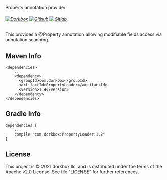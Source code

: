 Property annotation provider

###### [![Dorkbox](https://badge.dorkbox.com/dorkbox.svg "Dorkbox")](https://git.dorkbox.com/dorkbox/SwingActiveRender) [![Github](https://badge.dorkbox.com/github.svg "Github")](https://github.com/dorkbox/SwingActiveRender) [![Gitlab](https://badge.dorkbox.com/gitlab.svg "Gitlab")](https://gitlab.com/dorkbox/SwingActiveRender)


This provides a @Property annotation allowing modifiable fields access via annotation scanning.

Maven Info
---------
```
<dependencies>
    ...
    <dependency>
      <groupId>com.dorkbox</groupId>
      <artifactId>PropertyLoader</artifactId>
      <version>1.4</version>
    </dependency>
</dependencies>
```

Gradle Info
---------
````
dependencies {
    ...
    compile "com.dorkbox:PropertyLoader:1.2"
}
````


License
---------
This project is © 2021 dorkbox llc, and is distributed under the terms of the Apache v2.0 License. See file "LICENSE" for further 
references.
